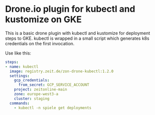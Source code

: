 # Drone.io plugin for kubectl and kustomize on GKE

This is a basic drone plugin with kubectl and kustomize for
deployment steps to GKE. kubectl is wrapped in a small script
which generates k8s credentials on the first invocation.

Use like this:

```yaml
steps:
- name: kubectl
  image: registry.zeit.de/zon-drone-kubectl:1.2.0
  settings:
    gcp_credentials:
      from_secret: GCP_SERVICE_ACCOUNT
    project: zeitonline-main
    zone: europe-west3-a
    cluster: staging
  commands:
    - kubectl -n spiele get deployments
```
